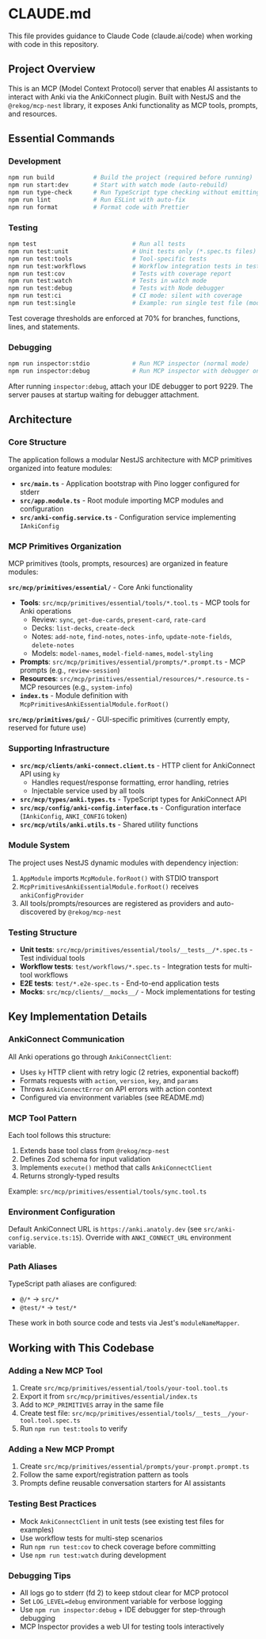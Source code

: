 # CLAUDE.md

This file provides guidance to Claude Code (claude.ai/code) when working with code in this repository.

## Project Overview

This is an MCP (Model Context Protocol) server that enables AI assistants to interact with Anki via the AnkiConnect plugin. Built with NestJS and the `@rekog/mcp-nest` library, it exposes Anki functionality as MCP tools, prompts, and resources.

## Essential Commands

### Development
```bash
npm run build           # Build the project (required before running)
npm run start:dev       # Start with watch mode (auto-rebuild)
npm run type-check      # Run TypeScript type checking without emitting
npm run lint            # Run ESLint with auto-fix
npm run format          # Format code with Prettier
```

### Testing
```bash
npm test                           # Run all tests
npm run test:unit                  # Unit tests only (*.spec.ts files)
npm run test:tools                 # Tool-specific tests
npm run test:workflows             # Workflow integration tests in test/workflows
npm run test:cov                   # Tests with coverage report
npm run test:watch                 # Tests in watch mode
npm run test:debug                 # Tests with Node debugger
npm run test:ci                    # CI mode: silent with coverage
npm run test:single                # Example: run single test file (modify path in script)
```

Test coverage thresholds are enforced at 70% for branches, functions, lines, and statements.

### Debugging
```bash
npm run inspector:stdio            # Run MCP inspector (normal mode)
npm run inspector:debug            # Run MCP inspector with debugger on port 9229
```

After running `inspector:debug`, attach your IDE debugger to port 9229. The server pauses at startup waiting for debugger attachment.

## Architecture

### Core Structure

The application follows a modular NestJS architecture with MCP primitives organized into feature modules:

- **`src/main.ts`** - Application bootstrap with Pino logger configured for stderr
- **`src/app.module.ts`** - Root module importing MCP modules and configuration
- **`src/anki-config.service.ts`** - Configuration service implementing `IAnkiConfig`

### MCP Primitives Organization

MCP primitives (tools, prompts, resources) are organized in feature modules:

**`src/mcp/primitives/essential/`** - Core Anki functionality
- **Tools**: `src/mcp/primitives/essential/tools/*.tool.ts` - MCP tools for Anki operations
  - Review: `sync`, `get-due-cards`, `present-card`, `rate-card`
  - Decks: `list-decks`, `create-deck`
  - Notes: `add-note`, `find-notes`, `notes-info`, `update-note-fields`, `delete-notes`
  - Models: `model-names`, `model-field-names`, `model-styling`
- **Prompts**: `src/mcp/primitives/essential/prompts/*.prompt.ts` - MCP prompts (e.g., `review-session`)
- **Resources**: `src/mcp/primitives/essential/resources/*.resource.ts` - MCP resources (e.g., `system-info`)
- **`index.ts`** - Module definition with `McpPrimitivesAnkiEssentialModule.forRoot()`

**`src/mcp/primitives/gui/`** - GUI-specific primitives (currently empty, reserved for future use)

### Supporting Infrastructure

- **`src/mcp/clients/anki-connect.client.ts`** - HTTP client for AnkiConnect API using `ky`
  - Handles request/response formatting, error handling, retries
  - Injectable service used by all tools
- **`src/mcp/types/anki.types.ts`** - TypeScript types for AnkiConnect API
- **`src/mcp/config/anki-config.interface.ts`** - Configuration interface (`IAnkiConfig`, `ANKI_CONFIG` token)
- **`src/mcp/utils/anki.utils.ts`** - Shared utility functions

### Module System

The project uses NestJS dynamic modules with dependency injection:

1. `AppModule` imports `McpModule.forRoot()` with STDIO transport
2. `McpPrimitivesAnkiEssentialModule.forRoot()` receives `ankiConfigProvider`
3. All tools/prompts/resources are registered as providers and auto-discovered by `@rekog/mcp-nest`

### Testing Structure

- **Unit tests**: `src/mcp/primitives/essential/tools/__tests__/*.spec.ts` - Test individual tools
- **Workflow tests**: `test/workflows/*.spec.ts` - Integration tests for multi-tool workflows
- **E2E tests**: `test/*.e2e-spec.ts` - End-to-end application tests
- **Mocks**: `src/mcp/clients/__mocks__/` - Mock implementations for testing

## Key Implementation Details

### AnkiConnect Communication

All Anki operations go through `AnkiConnectClient`:
- Uses `ky` HTTP client with retry logic (2 retries, exponential backoff)
- Formats requests with `action`, `version`, `key`, and `params`
- Throws `AnkiConnectError` on API errors with action context
- Configured via environment variables (see README.md)

### MCP Tool Pattern

Each tool follows this structure:
1. Extends base tool class from `@rekog/mcp-nest`
2. Defines Zod schema for input validation
3. Implements `execute()` method that calls `AnkiConnectClient`
4. Returns strongly-typed results

Example: `src/mcp/primitives/essential/tools/sync.tool.ts`

### Environment Configuration

Default AnkiConnect URL is `https://anki.anatoly.dev` (see `src/anki-config.service.ts:15`). Override with `ANKI_CONNECT_URL` environment variable.

### Path Aliases

TypeScript path aliases are configured:
- `@/*` → `src/*`
- `@test/*` → `test/*`

These work in both source code and tests via Jest's `moduleNameMapper`.

## Working with This Codebase

### Adding a New MCP Tool

1. Create `src/mcp/primitives/essential/tools/your-tool.tool.ts`
2. Export it from `src/mcp/primitives/essential/index.ts`
3. Add to `MCP_PRIMITIVES` array in the same file
4. Create test file: `src/mcp/primitives/essential/tools/__tests__/your-tool.tool.spec.ts`
5. Run `npm run test:tools` to verify

### Adding a New MCP Prompt

1. Create `src/mcp/primitives/essential/prompts/your-prompt.prompt.ts`
2. Follow the same export/registration pattern as tools
3. Prompts define reusable conversation starters for AI assistants

### Testing Best Practices

- Mock `AnkiConnectClient` in unit tests (see existing test files for examples)
- Use workflow tests for multi-step scenarios
- Run `npm run test:cov` to check coverage before committing
- Use `npm run test:watch` during development

### Debugging Tips

- All logs go to stderr (fd 2) to keep stdout clear for MCP protocol
- Set `LOG_LEVEL=debug` environment variable for verbose logging
- Use `npm run inspector:debug` + IDE debugger for step-through debugging
- MCP Inspector provides a web UI for testing tools interactively